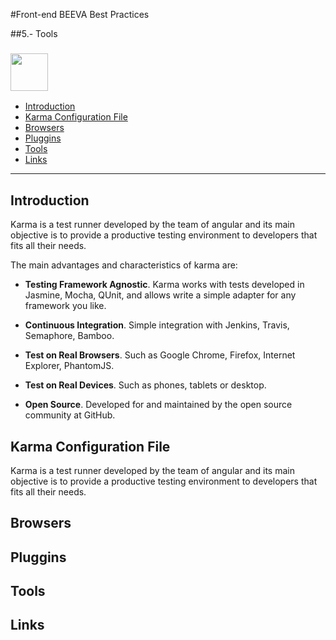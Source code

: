 #Front-end BEEVA Best Practices   

##5.- Tools

### <img src="http://karma-runner.github.io/assets/img/banner.png" height="60px"/>  
*  [Introduction](#introduction)
* [Karma Configuration File](#karma-configuration-file)
* [Browsers](#browsers)
* [Pluggins](#pluggins)
* [Tools](#tools)
* [Links](#links)

 
----
## <a name='introduction'>Introduction</a>

Karma is a test runner developed by the team of angular and its main objective is to provide a productive testing environment to developers that fits all their needs. 

The main advantages and characteristics of karma are:

   - <b>Testing Framework Agnostic</b>. Karma works with tests developed in Jasmine, Mocha, QUnit, and allows write a simple adapter for any framework you like.

   - <b>Continuous Integration</b>. Simple integration with Jenkins, Travis, Semaphore, Bamboo.
   
   - <b>Test on Real Browsers</b>. Such as Google Chrome, Firefox, Internet Explorer, PhantomJS.
   
   - <b>Test on Real Devices</b>.  Such as phones, tablets or desktop.
   
   - <b>Open Source</b>.  Developed for and maintained by the open source community at GitHub.
   


## <a name='karma-configuration-file'>Karma Configuration File</a>

Karma is a test runner developed by the team of angular and its main objective is to provide a productive testing environment to developers that fits all their needs. 


## <a name='browsers'>Browsers</a>


## <a name='pluggins'>Pluggins</a>

## <a name='tools'>Tools</a>

## <a name='links'>Links</a>



